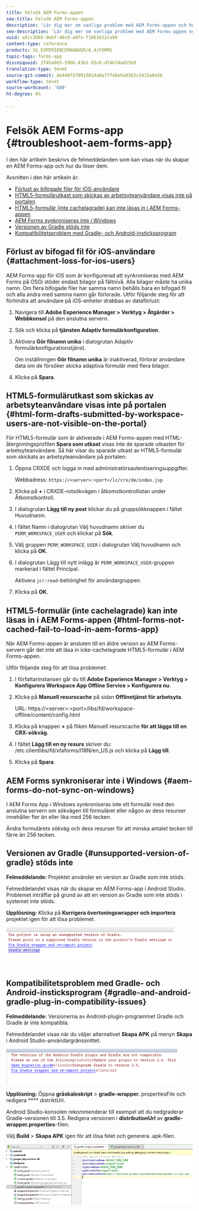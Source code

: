 ```yaml
---
title: Felsök AEM Forms-appen
seo-title: Felsök AEM Forms-appen
description: 'Lär dig mer om vanliga problem med AEM Forms-appen och hur du felsöker dem. '
seo-description: 'Lär dig mer om vanliga problem med AEM Forms-appen och hur du felsöker dem. '
uuid: a5cc3065-0ebf-48c0-a8fe-f1061632ca90
content-type: reference
products: SG_EXPERIENCEMANAGER/6.4/FORMS
topic-tags: forms-app
discoiquuid: 2f45a965-590b-43b1-95c6-df4b74ad15b9
translation-type: tm+mt
source-git-commit: de440f57091d814a0a7ff48e9a0383c5415a0a5b
workflow-type: tm+mt
source-wordcount: '689'
ht-degree: 0%

---
```



# Felsök AEM Forms-app {#troubleshoot-aem-forms-app}

I den här artikeln beskrivs de felmeddelanden som kan visas när du skapar en AEM Forms-app och hur du löser dem.

Avsnitten i den här artikeln är:

* [Förlust av bifogade filer för iOS-användare](/help/forms/using/issues-aem-forms-app.md#attachment-loss-for-ios-users)
* [HTML5-formulärutkast som skickas av arbetsyteanvändare visas inte på portalen](/help/forms/using/issues-aem-forms-app.md#html-form-drafts-submitted-by-workspace-users-are-not-visible-on-the-portal)
* [HTML5-formulär (inte cachelagrade) kan inte läsas in i AEM Forms-appen](/help/forms/using/issues-aem-forms-app.md#html-forms-not-cached-fail-to-load-in-aem-forms-app)
* [AEM Forms synkroniseras inte i Windows](/help/forms/using/issues-aem-forms-app.md#aem-forms-do-not-sync-on-windows)
* [Versionen av Gradle stöds inte](/help/forms/using/issues-aem-forms-app.md#unsupported-version-of-gradle)
* [Kompatibilitetsproblem med Gradle- och Android-insticksprogram](/help/forms/using/issues-aem-forms-app.md#gradle-and-android-gradle-plug-in-compatibility-issues)

## Förlust av bifogad fil för iOS-användare {#attachment-loss-for-ios-users}

AEM Forms-app för iOS som är konfigurerad att synkroniseras med AEM Forms på OSGi stöder endast bilagor på fältnivå. Alla bilagor måste ha unika namn. Om flera bifogade filer har samma namn behålls bara en bifogad fil och alla andra med samma namn går förlorade. Utför följande steg för att förhindra att användare på iOS-enheter drabbas av dataförlust:

1. Navigera till **Adobe Experience Manager > Verktyg > Åtgärder > Webbkonsol** på den anslutna servern.
1. Sök och klicka på **tjänsten Adaptiv formulärkonfiguration**.
1. Aktivera **Gör filnamn unika** i dialogrutan Adaptiv formulärkonfigurationstjänst.

   Om inställningen **Gör filnamn unika** är inaktiverad, förlorar användare data om de försöker skicka adaptiva formulär med flera bilagor.

1. Klicka på **Spara**.

## HTML5-formulärutkast som skickas av arbetsyteanvändare visas inte på portalen {#html-form-drafts-submitted-by-workspace-users-are-not-visible-on-the-portal}

För HTML5-formulär som är aktiverade i AEM Forms-appen med HTML-återgivningsprofilen **Spara som utkast** visas inte de sparade utkasten för arbetsyteanvändare. Så här visar du sparade utkast av HTML5-formulär som skickats av arbetsyteanvändare på portalen:

1. Öppna CRXDE och logga in med administratörsautentiseringsuppgifter.

   Webbadress: `https://<server>:<port>/lc/crx/de/index.jsp`

1. Klicka på **+** i CRXDE-rotsökvägen i åtkomstkontrollistan under Åtkomstkontroll.
1. I dialogrutan **Lägg till ny post** klickar du på gruppsökknappen i fältet Huvudnamn.
1. I fältet Namn i dialogrutan Välj huvudnamn skriver du `PERM_WORKSPACE_USER` och klickar på **Sök**.
1. Välj gruppen `PERM_WORKSPACE_USER` i dialogrutan Välj huvudnamn och klicka på **OK**.
1. I dialogrutan Lägg till nytt inlägg är `PERM_WORKSPACE_USER`-gruppen markerad i fältet Principal.

   Aktivera `jcr:read`-behörighet för användargruppen.

1. Klicka på **OK**.

## HTML5-formulär (inte cachelagrade) kan inte läsas in i AEM Forms-appen {#html-forms-not-cached-fail-to-load-in-aem-forms-app}

När AEM Forms-appen är ansluten till en äldre version av AEM Forms-servern går det inte att läsa in icke-cachelagrade HTML5-formulär i AEM Forms-appen.

Utför följande steg för att lösa problemet:

1. I författarinstansen går du till **Adobe Experience Manager > Verktyg > Konfigurera Workspace App Offline Service > Konfigurera nu**.
1. Klicka på **Manuell resurscache** på sidan **Offlinetjänst för arbetsyta**.

   URL: https://&lt;server>:&lt;port>/libs/fd/workspace-offline/content/config.html

1. Klicka på knappen **+** på fliken Manuell resurscache **för att lägga till en CRX-sökväg.**
1. I fältet **Lägg till en ny resurs** skriver du: /etc.clientlibs/fd/xfaforms/I18N/en_US.js och klicka på **Lägg till**.
1. Klicka på **Spara**.

## AEM Forms synkroniserar inte i Windows {#aem-forms-do-not-sync-on-windows}

I AEM Forms App i Windows synkroniseras inte ett formulär med den anslutna servern om sökvägen till formuläret eller någon av dess resurser innehåller fler än eller lika med 256 tecken.

Ändra formulärets sökväg och dess resurser för att minska antalet tecken till färre än 256 tecken.

## Versionen av Gradle {#unsupported-version-of-gradle} stöds inte

**Felmeddelande:** Projektet använder en version av Gradle som inte stöds.

Felmeddelandet visas när du skapar en AEM Forms-app i Android Studio. Problemet inträffar på grund av att en version av Gradle som inte stöds i systemet inte stöds.

**Upplösning:** Klicka på  **Korrigera övertoningswrapper och importera** projektet igen för att lösa problemet.

![gradle_unsupported_version](assets/gradle_unsupported_version.png)

## Kompatibilitetsproblem med Gradle- och Android-insticksprogram {#gradle-and-android-gradle-plug-in-compatibility-issues}

**Felmeddelande:** Versionerna av Android-plugin-programmet Gradle och Gradle är inte kompatibla.

Felmeddelandet visas när du väljer alternativet **Skapa APK** på menyn **Skapa** i Android Studio-användargränssnittet.

![gradle_plugin_compatibility](assets/gradle_plugin_compatibility.png)

**Upplösning:** Öppna  **gråskaleskript** >  **gradle-wrapper.** propertiesFile och redigera  **** distriktUrl.

Android Studio-konsolen rekommenderar till exempel att du nedgraderar Gradle-versionen till 3.5. Redigera versionen i **distributionUrl** av **gradle-wrapper.properties**-filen.

Välj **Build** > **Skapa APK** igen för att lösa felet och generera .apk-filen.

![gradle_wrapper_properties](assets/gradle_wrapper_properties.png)

